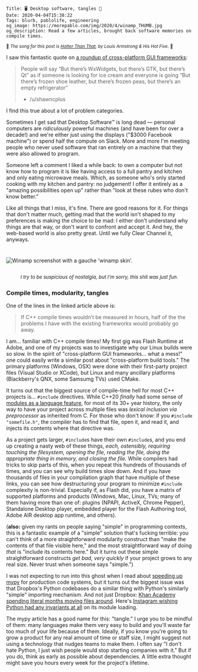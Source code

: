     Title: 🖥 Desktop software, tangles 🧵
    Date: 2020-04-04T15:38:22
    Tags: blurb, pablolife, engineering
    og_image: https://morepablo.com/img/2020/4/winamp_THUMB.jpg
    og_description: Read a few articles, brought back software memories on compile times.

<small>🎵 <em>The song for this post is <a href="https://www.youtube.com/watch?v=y8HVG-ERJU0">Hotter Than That</a>, by Louis Armstrong & His Hot Five.</em> 🎵</small>

I saw this fantastic quote on [a roundup of cross-platform GUI frameworks][1]:

> People will say “But there’s WxWidgets, but there’s GTK, but there’s Qt” as if
> someone is looking for ice cream and everyone is going “But there’s frozen
> shoe leather, but there’s frozen peas, but there’s an empty refrigerator”
>
> - /u/shawncplus

I find this true about a lot of problem categories.

Sometimes I get sad that Desktop Software™ is long dead — personal computers are
_ridiculously_ powerful machines (and have been for over a decade!) and we're
either just using the displays ("$3000 Facebook machine") or spend half the
compute on Slack. More and more I'm meeting people who never used software
that ran entirely on a machine that they were also allowed to program.

Someone left a comment I liked a while back: to own a computer but not know how
to program it is like having access to a full pantry and kitchen and only eating
microwave meals. Which, as someone who's only started cooking with my kitchen
and pantry: no judgement! I offer it entirely as a "amazing possibilities open
up" rather than "look at these rubes who don't know better."

Like all things that I miss, it's fine. There are good reasons for it. For
things that don't matter much, getting mad that the world isn't shaped to my
preferences is making the choice to be mad: I either don't understand why things
are that way, or don't want to confront and accept it. And hey, the web-based
world is also pretty great. Until we fully Clear Channel it, anyways.

<div class="caption-img-block" style="margin: 25px auto">
<img src="/img/2020/4/winamp_THUMB.jpg" alt="Winamp screenshot with a gauche 'winamp skin'." style="margin: 15px auto;" />
<p style="font-style: italic; text-align: center; font-size: small">I try to be suspicious of nostalgia, but I'm sorry, this shit was just fun.</p>
</div>

### Compile times, modularity, tangles

One of the lines in the linked article above is:

> If C++ compile times wouldn’t be measured in hours, half of the the problems I
> have with the existing frameworks would probably go away.

I am… familiar with C++ compile times! My first gig was Flash Runtime at Adobe,
and one of my projects was to investigate why our Linux builds were so slow. In
the spirit of "cross-platform GUI frameworks… what a mess!" one could easily
write a similar post about "cross-platform build tools." The primary platforms
(Windows, OSX) were done with their first-party project files (Visual Studio or
XCode), but Linux and many ancillary platforms (Blackberry's QNX, some
Samsumg TVs) used CMake.

It turns out that the biggest source of compile-time hell for most C++ projects
is… `#include` directives. While C++20 _finally_ had some sense of [modules as a
language feature][3], for most of its 30+ year history, the only way to have
your project across multiple files was _lexical inclusion via preprocessor_ as
inherited from C. For those who don't know: if you `#include "somefile.h"`, the
compiler has to find that file, open it, and read it, and injects its contents
where that directive was.  

As a project gets larger, `#include`s have their own `#include`s, and you end up
creating a nasty web of these things, _each, ostensibly, requiring touching the
filesystem, opening the file, reading the file, doing the appropriate thing in
memory, and closing the file._ While compilers had tricks to skip parts of this,
when you repeat this hundreds of thousands of times, and you can see why build
times slow down. And if you have thousands of files in your compilation graph
that have multiple of these links, you can see how destructuring your program to
minimize `#include` complexity is non-trivial. Especially if, as Flash did, you
have a matrix of supported platforms and products (Windows, Mac, Linux, TVs;
many of them having more than one of: plugins (NPAPI, ActiveX, Chrome Pepper),
Standalone Desktop player, embedded player for the Flash Authoring tool, Adobe
AIR desktop app runtime, and others).

(**also:** given my rants on people saying "simple" in programming contexts,
this is a fantastic example of a "simple" solution that's fucking terrible: you
can't think of a more straightforward modularity construct than "make the
contents of that file visible here," and the most straightforward way of doing
_that_ is "include its contents here." But it turns out these simple
straightforward constructs _get bad, very quickly_ if your project grows to any
real size. Never trust when someone says "simple.")

I was not expecting to run into this ghost when I read about [speeding up
mypy][4] for production code systems, but it turns out the biggest issue was
that Dropbox's Python codebases do a similar thing with Python's similarly
"simple" importing mechanism. And not just Dropbox: [Khan Academy spending
literal months moving files around][5]. Here's [Instagram wishing Python had any
invariants at all][6] on its module loading.  

The mypy article has a good name for this: "tangle." I urge you to be mindful of
them: many languages make them very easy to build and you'll waste far too much
of your life because of them. Ideally, if you know you're going to grow a
product for any real amount of time or staff size, I might suggest not using a
technology that nudges teams to make them. I often say "I don't hate Python, I
just wish people would stop starting companies with it." But if you do, think as
early as possible about dependencies. A little extra thought might save you
hours every week for the project's lifetime.

   [1]: https://blog.royalsloth.eu/posts/sad-state-of-cross-platform-gui-frameworks/
   [2]: https://gyp.gsrc.io/
   [3]: https://docs.microsoft.com/en-us/cpp/cpp/modules-cpp?view=vs-2019
   [4]: https://dropbox.tech/application/our-journey-to-type-checking-4-million-lines-of-python
   [5]: https://engineering.khanacademy.org/posts/python-refactor-1.htm
   [6]: https://instagram-engineering.com/python-at-scale-strict-modules-c0bb9245c834
